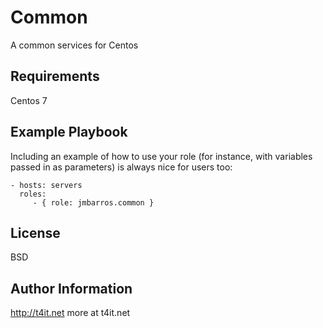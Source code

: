 Common
=========

A common services for Centos

Requirements
------------

Centos 7


Example Playbook
----------------

Including an example of how to use your role (for instance, with variables passed in as parameters) is always nice for users too:

    - hosts: servers
      roles:
         - { role: jmbarros.common }

License
-------

BSD

Author Information
------------------
http://t4it.net
more at t4it.net
